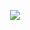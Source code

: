 <p align="center">
  <a href="https://star-history.com/#4levy/Custom-status&Tips-Discord/Cwelium&Date&theme=dark">
    <img src="https://api.star-history.com/svg?repos=4levy/Custom-status&type=Date&theme=dark"">
  </a>
</p>
